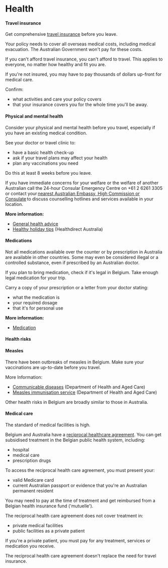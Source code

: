 # Health

#### Travel insurance

Get comprehensive [travel insurance](/before-you-go/the-basics/travel-insurance "Travel insurance") before you leave.

Your policy needs to cover all overseas medical costs, including medical evacuation. The Australian Government won't pay for these costs.

If you can't afford travel insurance, you can't afford to travel. This applies to everyone, no matter how healthy and fit you are.

If you're not insured, you may have to pay thousands of dollars up-front for medical care.

Confirm:

* what activities and care your policy covers
* that your insurance covers you for the whole time you'll be away.

#### Physical and mental health

Consider your physical and mental health before you travel, especially if you have an existing medical condition.

See your doctor or travel clinic to:

* have a basic health check-up
* ask if your travel plans may affect your health
* plan any vaccinations you need

Do this at least 8 weeks before you leave.

If you have immediate concerns for your welfare or the welfare of another Australian call the 24-hour Consular Emergency Centre on +61 2 6261 3305 or contact your [nearest Australian Embassy, High Commission or Consulate](https://www.dfat.gov.au/about-us/our-locations/missions/our-embassies-and-consulates-overseas) to discuss counselling hotlines and services available in your location.

**More information:**

* [General health advice](/before-you-go/health "Taking care of your health")
* [Healthy holiday tips](https://www.healthdirect.gov.au/healthy-holiday-tips-infographic) (Healthdirect Australia)

#### Medications

Not all medications available over the counter or by prescription in Australia are available in other countries. Some may even be considered illegal or a controlled substance, even if prescribed by an Australian doctor.

If you plan to bring medication, check if it's legal in Belgium. Take enough legal medication for your trip.

Carry a copy of your prescription or a letter from your doctor stating:

* what the medication is
* your required dosage
* that it's for personal use

**More information:**

* [Medication](/before-you-go/health/medications "Medication and medical equipment")

#### Health risks

#### Measles

There have been outbreaks of measles in Belgium. Make sure your vaccinations are up-to-date before you travel.

More Information:

* [Communicable diseases](https://www.health.gov.au/topics/communicable-diseases?utm_source=health.gov.au&utm_medium=callout-auto-custom&utm_campaign=digital_transformation) (Department of Health and Aged Care)
* [Measles immunisation service](https://www.health.gov.au/health-topics/immunisation/immunisation-services/measles-immunisation-service) (Department of Health and Aged Care)

Other health risks in Belgium are broadly similar to those in Australia.

#### Medical care

The standard of medical facilities is high.

Belgium and Australia have a [reciprocal healthcare agreement](http://www.humanservices.gov.au/customer/services/medicare/reciprocal-health-care-agreements). You can get subsidised treatment in the Belgian public health system, including:

* hospital
* medical care
* prescription drugs

To access the reciprocal health care agreement, you must present your:

* valid Medicare card
* current Australian passport or evidence that you're an Australian permanent resident

You may need to pay at the time of treatment and get reimbursed from a Belgian health insurance fund ('mutuelle').

The reciprocal health care agreement does not cover treatment in:

* private medical facilities
* public facilities as a private patient

If you're a private patient, you must pay for any treatment, services or medication you receive.

The reciprocal health care agreement doesn't replace the need for travel insurance.